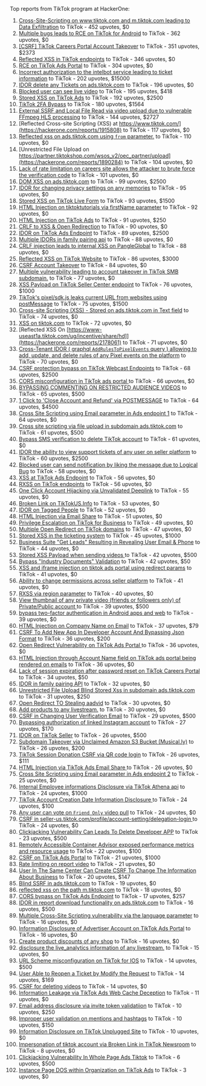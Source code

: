 Top reports from TikTok program at HackerOne:

1. [Cross-Site-Scripting on www.tiktok.com and m.tiktok.com leading to Data Exfiltration](https://hackerone.com/reports/968082) to TikTok - 452 upvotes, $0
2. [Multiple bugs leads to RCE on TikTok for Android](https://hackerone.com/reports/1065500) to TikTok - 362 upvotes, $0
3. [[CSRF] TikTok Careers Portal Account Takeover](https://hackerone.com/reports/1010522) to TikTok - 351 upvotes, $2373
4. [Reflected XSS in TikTok endpoints](https://hackerone.com/reports/1350887) to TikTok - 346 upvotes, $0
5. [RCE on TikTok Ads Portal](https://hackerone.com/reports/1024575) to TikTok - 304 upvotes, $0
6. [Incorrect authorization to the intelbot service leading to ticket information](https://hackerone.com/reports/1328546) to TikTok - 202 upvotes, $15000
7. [IDOR delete any Tickets on ads.tiktok.com](https://hackerone.com/reports/1475520) to TikTok - 196 upvotes, $0
8. [Blocked user can see live video](https://hackerone.com/reports/1067967) to TikTok - 195 upvotes, $418
9. [Stored XSS on TikTok Ads](https://hackerone.com/reports/1504202) to TikTok - 192 upvotes, $2500
10. [TikTok 2FA Bypass](https://hackerone.com/reports/1247108) to TikTok - 180 upvotes, $1564
11. [External SSRF and Local File Read via video upload due to vulnerable FFmpeg HLS processing](https://hackerone.com/reports/1062888) to TikTok - 144 upvotes, $2727
12. [Reflected Cross-site Scripting (XSS) at https://www.tiktok.com/](https://hackerone.com/reports/1915808) to TikTok - 117 upvotes, $0
13. [Reflected xss on ads.tiktok.com using `from` parameter.](https://hackerone.com/reports/1452375) to TikTok - 110 upvotes, $0
14. [Unrestricted File Upload on https://partner.tiktokshop.com/wsos_v2/oec_partner/upload](https://hackerone.com/reports/1890284) to TikTok - 104 upvotes, $0
15. [Lack of rate limitation on careers site allows the attacker to brute force the verification code](https://hackerone.com/reports/1075827) to TikTok - 101 upvotes, $0
16. [DOM XSS on ads.tiktok.com](https://hackerone.com/reports/1549451) to TikTok - 99 upvotes, $2500
17. [IDOR for changing privacy settings on any memories](https://hackerone.com/reports/1733627) to TikTok - 95 upvotes, $0
18. [Stored XSS on TikTok Live Form](https://hackerone.com/reports/1542703) to TikTok - 93 upvotes, $1500
19. [HTML Injection on tiktoktutorials via firstName parameter](https://hackerone.com/reports/1343492) to TikTok - 92 upvotes, $0
20. [HTML Injection on TikTok Ads](https://hackerone.com/reports/2299529) to TikTok - 91 upvotes, $250
21. [CRLF to XSS & Open Redirection](https://hackerone.com/reports/2012519) to TikTok - 90 upvotes, $0
22. [IDOR on TikTok Ads Endpoint](https://hackerone.com/reports/1527906) to TikTok - 89 upvotes, $2500
23. [Multiple IDORs in family pairing api](https://hackerone.com/reports/1286332) to TikTok - 88 upvotes, $0
24. [CRLF injection leads to internal XSS on PangleGlobal](https://hackerone.com/reports/2189960) to TikTok - 88 upvotes, $0
25. [Reflected XSS on TikTok Website](https://hackerone.com/reports/1378413) to TikTok - 86 upvotes, $3000
26. [CSRF Account Takeover](https://hackerone.com/reports/1253462) to TikTok - 84 upvotes, $0
27. [Multiple vulnerability leading to account takeover in TikTok SMB subdomain.](https://hackerone.com/reports/1404612) to TikTok - 77 upvotes, $0
28. [XSS Payload on TikTok Seller Center endpoint](https://hackerone.com/reports/1554048) to TikTok - 76 upvotes, $1000
29. [TikTok's pixel/sdk.js leaks current URL from websites using postMessage](https://hackerone.com/reports/1598749) to TikTok - 75 upvotes, $1500
30. [Cross-site Scripting (XSS) - Stored on ads.tiktok.com in Text  field](https://hackerone.com/reports/1376961) to TikTok - 74 upvotes, $0
31. [XSS on tiktok.com](https://hackerone.com/reports/1322104) to TikTok - 72 upvotes, $0
32. [Reflected XSS On [https://www-useast1a.tiktok.com/ug/incentive/share/hd]](https://hackerone.com/reports/2178061) to TikTok - 71 upvotes, $0
33. [Cross-Tenant IDOR ( graphql `AddRulesToPixelEvents` query ) allowing to add, update, and delete rules of any Pixel events on the platform](https://hackerone.com/reports/984965) to TikTok - 70 upvotes, $0
34. [CSRF protection bypass on TikTok Webcast Endpoints](https://hackerone.com/reports/1543234) to TikTok - 68 upvotes, $2500
35. [CORS misconfiguration in TikTok ads portal ](https://hackerone.com/reports/1006524) to TikTok - 66 upvotes, $0
36. [BYPASSING COMMENTING ON RESTRICTED  AUDIENCE VIDEOS](https://hackerone.com/reports/1337351) to TikTok - 65 upvotes, $500
37. [1 Click to 'Close Account and Refund' via POSTMESSAGE](https://hackerone.com/reports/1897443) to TikTok - 64 upvotes, $4500
38. [Cross Site Scripting using Email parameter in Ads endpoint 1](https://hackerone.com/reports/953041) to TikTok - 64 upvotes, $0
39. [Cross site scripting via file upload in subdomain ads.tiktok.com](https://hackerone.com/reports/1433125) to TikTok - 61 upvotes, $500
40. [Bypass SMS verification to delete TikTok account](https://hackerone.com/reports/964467) to TikTok - 61 upvotes, $0
41. [IDOR the ability to view support tickets of any user on seller platform](https://hackerone.com/reports/1392630) to TikTok - 60 upvotes, $2500
42. [Blocked user can send notification by liking the message due to Logical Bug](https://hackerone.com/reports/1083421) to TikTok - 58 upvotes, $0
43. [XSS at TikTok Ads Endpoint](https://hackerone.com/reports/1683129) to TikTok - 56 upvotes, $0
44. [RXSS on TikTok endpoints](https://hackerone.com/reports/2280863) to TikTok - 56 upvotes, $0
45. [One Click Account Hijacking via Unvalidated Deeplink](https://hackerone.com/reports/1500614) to TikTok - 55 upvotes, $0
46. [Broken Link on TikTokUS.Info](https://hackerone.com/reports/1338457) to TikTok - 53 upvotes, $0
47. [IDOR on Tagged People](https://hackerone.com/reports/1555376) to TikTok - 52 upvotes, $0
48. [HTML Injection via Email Share](https://hackerone.com/reports/1490311) to TikTok - 51 upvotes, $0
49. [Privilege Escalation on TikTok for Business](https://hackerone.com/reports/1505567) to TikTok - 49 upvotes, $0
50. [Multiple Open Redirect on TikTok domains](https://hackerone.com/reports/2221547) to TikTok - 47 upvotes, $0
51. [Stored XSS in the ticketing system](https://hackerone.com/reports/1694037) to TikTok - 45 upvotes, $1000
52. [Business Suite "Get Leads" Resulting in Revealing User Email & Phone](https://hackerone.com/reports/1744194) to TikTok - 44 upvotes, $0
53. [Stored XSS Payload when sending videos ](https://hackerone.com/reports/1536046) to TikTok - 42 upvotes, $500
54. [Bypass "Industry Documents" Validation](https://hackerone.com/reports/997514) to TikTok - 42 upvotes, $50
55. [XSS and iframe injection on tiktok ads portal using redirect params](https://hackerone.com/reports/1514554) to TikTok - 41 upvotes, $0
56. [Ability to change permissions across seller platform](https://hackerone.com/reports/1783001) to TikTok - 41 upvotes, $0
57. [RXSS via region parameter](https://hackerone.com/reports/2251191) to TikTok - 40 upvotes, $0
58. [View thumbnail of any private video (friends or followers only) of Private/Public account ](https://hackerone.com/reports/1498353) to TikTok - 39 upvotes, $500
59. [bypass two-factor authentication in Android apps and web](https://hackerone.com/reports/1747978) to TikTok - 39 upvotes, $0
60. [HTML Injection on Company Name on Email](https://hackerone.com/reports/1022655) to TikTok - 37 upvotes, $79
61. [CSRF To Add New App In Developer Account And Bypassing Json Format](https://hackerone.com/reports/997615) to TikTok - 36 upvotes, $200
62. [Open Redirect Vulnerability on TikTok Ads Portal ](https://hackerone.com/reports/948150) to TikTok - 36 upvotes, $0
63. [HTML Injection through Account Name field on TikTok ads portal being rendered on emails](https://hackerone.com/reports/1066607) to TikTok - 36 upvotes, $0
64. [Lack of session expiration after password reset on TikTok Careers Portal](https://hackerone.com/reports/997127) to TikTok - 34 upvotes, $50
65. [IDOR in family pairing API](https://hackerone.com/reports/1586950) to TikTok - 32 upvotes, $0
66. [Unrestricted File Upload Blind Stored Xss  in subdomain ads.tiktok.com](https://hackerone.com/reports/1577370) to TikTok - 31 upvotes, $250
67. [Open Redirect TO  Stealing aadvid](https://hackerone.com/reports/1378533) to TikTok - 30 upvotes, $0
68. [Add products to any livestream.](https://hackerone.com/reports/1654657) to TikTok - 30 upvotes, $0
69. [CSRF in Changing User Verification Email](https://hackerone.com/reports/1531235) to TikTok - 29 upvotes, $500
70. [Bypassing authorization of linked Instagram account](https://hackerone.com/reports/1199965) to TikTok - 27 upvotes, $170
71. [IDOR on TikTok Seller](https://hackerone.com/reports/1509057) to TikTok - 26 upvotes, $500
72. [Subdomain Takeover via Unclaimed Amazon S3 Bucket (Musical.ly)](https://hackerone.com/reports/1102537) to TikTok - 26 upvotes, $200
73. [TikTok Session Donation CSRF via QR code login](https://hackerone.com/reports/1133661) to TikTok - 26 upvotes, $111
74. [HTML Injection via TikTok Ads Email Share ](https://hackerone.com/reports/1376990) to TikTok - 26 upvotes, $0
75. [Cross Site Scripting using Email parameter in Ads endpoint 2](https://hackerone.com/reports/946160) to TikTok - 25 upvotes, $0
76. [Internal Employee informations Disclosure via TikTok Athena api](https://hackerone.com/reports/1575560) to TikTok - 24 upvotes, $1000
77. [TikTok Account Creation Date Information Disclosure ](https://hackerone.com/reports/1562020) to TikTok - 24 upvotes, $100
78. [Any user can vote on `Friend Only` video pull](https://hackerone.com/reports/1793940) to TikTok - 24 upvotes, $0
79. [CSRF in seller-us.tiktok.com/profile/account-setting/delegation-login ](https://hackerone.com/reports/2002352) to TikTok - 24 upvotes, $0
80. [Clickjacking Vulnerability Can Leads To Delete Developer APP](https://hackerone.com/reports/1416612) to TikTok - 23 upvotes, $500
81. [Remotely Accessible Container Advisor exposed performance metrics and resource usage](https://hackerone.com/reports/1697599) to TikTok - 22 upvotes, $100
82. [CSRF on TikTok Ads Portal](https://hackerone.com/reports/1087436) to TikTok - 21 upvotes, $1000
83. [Rate limiting on report video](https://hackerone.com/reports/948146) to TikTok - 21 upvotes, $0
84. [User In The Same Center Can Create CSRF To Change The Information About Business](https://hackerone.com/reports/1006306) to TikTok - 20 upvotes, $147
85. [Blind SSRF in ads.tiktok.com](https://hackerone.com/reports/1006599) to TikTok - 19 upvotes, $0
86. [reflected xss on the path m.tiktok.com](https://hackerone.com/reports/1394440) to TikTok - 18 upvotes, $0
87. [CORS bypass on TikTok Ads Endpoint](https://hackerone.com/reports/1001951) to TikTok - 17 upvotes, $257
88. [IDOR in report download functionality on ads.tiktok.com](https://hackerone.com/reports/1559739) to TikTok - 16 upvotes, $500
89. [Multiple Cross-Site Scripting vulnerability via the language parameter](https://hackerone.com/reports/953053) to TikTok - 16 upvotes, $0
90. [Information Disclosure of Advertiser Account on TikTok Ads Portal](https://hackerone.com/reports/1018608) to TikTok - 16 upvotes, $0
91. [Create product discounts of any shop](https://hackerone.com/reports/1571578) to TikTok - 16 upvotes, $0
92. [disclosure the live_analytics information of any livestream.](https://hackerone.com/reports/1561299) to TikTok - 15 upvotes, $0
93. [URL Scheme misconfiguration on TikTok for IOS](https://hackerone.com/reports/1437294) to TikTok - 14 upvotes, $500
94. [User Able to Reopen a Ticket by Modify the Request](https://hackerone.com/reports/998993) to TikTok - 14 upvotes, $169
95. [CSRF for deleting videos](https://hackerone.com/reports/998979) to TikTok - 14 upvotes, $0
96. [Information Leakage via TikTok Ads Web Cache Deception](https://hackerone.com/reports/1484468) to TikTok - 11 upvotes, $0
97. [Email address disclosure via invite token validatiion](https://hackerone.com/reports/1560072) to TikTok - 10 upvotes, $250
98. [Improper user validation on mentions and hashtags](https://hackerone.com/reports/1610316) to TikTok - 10 upvotes, $150
99. [Information Disclosure on TikTok Unplugged Site](https://hackerone.com/reports/1249050) to TikTok - 10 upvotes, $0
100. [Impersonation of tiktok account via Broken Link in TikTok Newsroom](https://hackerone.com/reports/1504294) to TikTok - 8 upvotes, $0
101. [Clickjacking Vulnerability In Whole Page Ads Tiktok](https://hackerone.com/reports/1418857) to TikTok - 6 upvotes, $500
102. [Instance Page DOS  within Organization on TikTok Ads](https://hackerone.com/reports/1478930) to TikTok - 3 upvotes, $0
